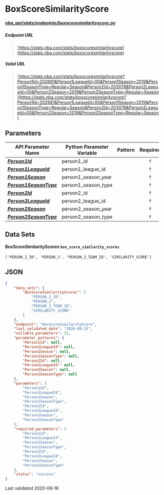 # BoxScoreSimilarityScore
##### [nba_api/stats/endpoints/boxscoresimilarityscore.py](https://github.com/swar/nba_api/blob/master/src/nba_api/stats/endpoints/boxscoresimilarityscore.py)

##### Endpoint URL
>[https://stats.nba.com/stats/boxscoresimilarityscore](https://stats.nba.com/stats/boxscoresimilarityscore)

##### Valid URL
>[https://stats.nba.com/stats/boxscoresimilarityscore?Person1Id=202681&Person1LeagueId=00&Person1Season=2019&Person1SeasonType=Regular+Season&Person2Id=203078&Person2LeagueId=00&Person2Season=2019&Person2SeasonType=Regular+Season](https://stats.nba.com/stats/boxscoresimilarityscore?Person1Id=202681&Person1LeagueId=00&Person1Season=2019&Person1SeasonType=Regular+Season&Person2Id=203078&Person2LeagueId=00&Person2Season=2019&Person2SeasonType=Regular+Season)

## Parameters
| API Parameter Name                                                                                                                | Python Parameter Variable | Pattern | Required | Nullable |
|-----------------------------------------------------------------------------------------------------------------------------------|---------------------------|:-------:|:--------:|:--------:|
| [_**Person1Id**_](https://github.com/swar/nba_api/blob/master/docs/nba_api/stats/library/parameters.md#Person1Id)                 | person1_id                |         |   `Y`    |          | 
| [_**Person1LeagueId**_](https://github.com/swar/nba_api/blob/master/docs/nba_api/stats/library/parameters.md#Person1LeagueId)     | person1_league_id         |         |   `Y`    |          | 
| [_**Person1Season**_](https://github.com/swar/nba_api/blob/master/docs/nba_api/stats/library/parameters.md#Person1Season)         | person1_season_year       |         |   `Y`    |          | 
| [_**Person1SeasonType**_](https://github.com/swar/nba_api/blob/master/docs/nba_api/stats/library/parameters.md#Person1SeasonType) | person1_season_type       |         |   `Y`    |          | 
| [_**Person2Id**_](https://github.com/swar/nba_api/blob/master/docs/nba_api/stats/library/parameters.md#Person2Id)                 | person2_id                |         |   `Y`    |          | 
| [_**Person2LeagueId**_](https://github.com/swar/nba_api/blob/master/docs/nba_api/stats/library/parameters.md#Person2LeagueId)     | person2_league_id         |         |   `Y`    |          | 
| [_**Person2Season**_](https://github.com/swar/nba_api/blob/master/docs/nba_api/stats/library/parameters.md#Person2Season)         | person2_season_year       |         |   `Y`    |          | 
| [_**Person2SeasonType**_](https://github.com/swar/nba_api/blob/master/docs/nba_api/stats/library/parameters.md#Person2SeasonType) | person2_season_type       |         |   `Y`    |          | 

## Data Sets
#### BoxScoreSimilarityScores `box_score_similarity_scores`
```text
['PERSON_2_ID', 'PERSON_2', 'PERSON_2_TEAM_ID', 'SIMILARITY_SCORE']
```


## JSON
```json
{
    "data_sets": {
        "BoxScoreSimilarityScores": [
            "PERSON_2_ID",
            "PERSON_2",
            "PERSON_2_TEAM_ID",
            "SIMILARITY_SCORE"
        ]
    },
    "endpoint": "BoxScoreSimilarityScore",
    "last_validated_date": "2020-08-15",
    "nullable_parameters": [],
    "parameter_patterns": {
        "Person1Id": null,
        "Person1LeagueId": null,
        "Person1Season": null,
        "Person1SeasonType": null,
        "Person2Id": null,
        "Person2LeagueId": null,
        "Person2Season": null,
        "Person2SeasonType": null
    },
    "parameters": [
        "Person1Id",
        "Person1LeagueId",
        "Person1Season",
        "Person1SeasonType",
        "Person2Id",
        "Person2LeagueId",
        "Person2Season",
        "Person2SeasonType"
    ],
    "required_parameters": [
        "Person1Id",
        "Person1LeagueId",
        "Person1Season",
        "Person1SeasonType",
        "Person2Id",
        "Person2LeagueId",
        "Person2Season",
        "Person2SeasonType"
    ],
    "status": "success"
}
```

Last validated 2020-08-16